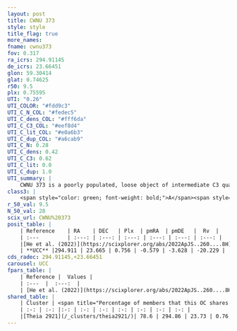 ```yaml
---
layout: post
title: CWNU 373
style: style
title_flag: true
more_names: 
fname: cwnu373
fov: 0.317
ra_icrs: 294.91145
de_icrs: 23.66451
glon: 59.30414
glat: 0.74625
r50: 9.5
plx: 0.75595
UTI: "0.26"
UTI_COLOR: "#fdd9c3"
UTI_C_N_COL: "#fedec5"
UTI_C_dens_COL: "#fff6da"
UTI_C_C3_COL: "#eef8d4"
UTI_C_lit_COL: "#e0a6b3"
UTI_C_dup_COL: "#a6cab9"
UTI_C_N: 0.28
UTI_C_dens: 0.42
UTI_C_C3: 0.62
UTI_C_lit: 0.0
UTI_C_dup: 1.0
UTI_summary: |
    CWNU 373 is a poorly populated, loose object of intermediate C3 quality. It was recently reported in the literature. This object shares a large percentage of members with a later reported entry.
class3: |
    <span style="color: green; font-weight: bold;">A</span><span style="color: red; font-weight: bold;">C</span>
r_50_val: 9.5
N_50_val: 28
scix_url: CWNU%20373
posit_table: |
    | Reference    | RA    | DEC   | Plx  | pmRA  | pmDE   |  Rv  |
    | :---         | :---: | :---: | :---: | :---: | :---: | :---: |
    |[He et al. (2022)](https://scixplorer.org/abs/2022ApJS..260....8H) | 294.934 | 23.637 | 0.75 | -0.56 | -3.66 | -- |
    | **UCC** |294.911 | 23.665 | 0.756 | -0.579 | -3.628 | -20.229 | 
cds_radec: 294.91145,+23.66451
carousel: UCC
fpars_table: |
    | Reference |  Values |
    | :---  |  :---:  |
    | [He et al. (2022)](https://scixplorer.org/abs/2022ApJS..260....8H) | `AG=1.75, m-M=10.0, logAge=8.7, Z=0.004` |
shared_table: |
    | Cluster | <span title="Percentage of members that this OC shares with the ones listed">%</span>   | RA   | DEC   | Plx   | pmRA  | pmDE  | Rv | UTI |
    | :-: | :-: |:-: | :-: | :-: | :-: | :-: | :-: | :-: |
    |[Theia 2921](/_clusters/theia2921/)| 78.6 | 294.86 | 23.73 | 0.76 | -0.59 | -3.63 | -20.23 |0.05 |
---
```

